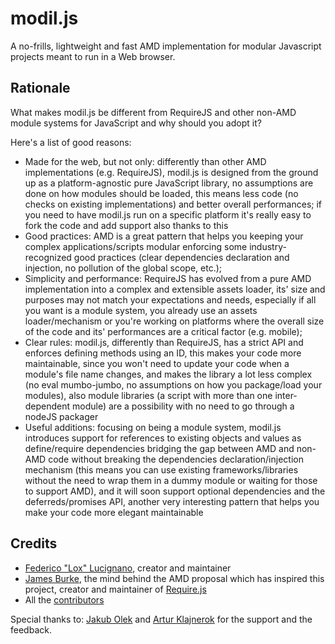 modil.js
=========
A no-frills, lightweight and fast AMD implementation for modular Javascript projects meant to run in a Web browser.

Rationale
---------
What makes modil.js be different from RequireJS and other non-AMD module systems for JavaScript and why should you
adopt it?

Here's a list of good reasons:

* Made for the web, but not only: differently than other AMD implementations (e.g. RequireJS), modil.js is designed from the ground up
  as a platform-agnostic pure JavaScript library, no assumptions are done on how modules should be loaded, this means
  less code (no checks on existing implementations) and better overall performances; if you need to have modil.js run
  on a specific platform it's really easy to fork the code and add support also thanks to this
* Good practices: AMD is a great pattern that helps you keeping your complex applications/scripts modular enforcing some industry-recognized
  good practices (clear dependencies declaration and injection, no pollution of the global scope, etc.);
* Simplicity and performance: RequireJS has evolved from a pure AMD implementation into a complex and extensible assets loader, its' size and purposes
  may not match your expectations and needs, especially if all you want is a module system, you already use an assets loader/mechanism
  or you're working on platforms where the overall size of the code and its' performances are a critical factor (e.g. mobile);
* Clear rules: modil.js, differently than RequireJS, has a strict API and enforces defining methods using an ID, this makes your code more maintainable, since
  you won't need to update your code when a module's file name changes, and makes the library a lot less complex (no eval
  mumbo-jumbo, no assumptions on how you package/load your modules), also module libraries (a script with more than one inter-dependent
  module) are a possibility with no need to go through a nodeJS packager
* Useful additions: focusing on being a module system, modil.js introduces support for references to existing objects and values as define/require dependencies bridging
  the gap between AMD and non-AMD code without breaking the dependencies declaration/injection mechanism (this means you can
  use existing frameworks/libraries without the need to wrap them in a dummy module or waiting for those to support AMD),
  and it will soon support optional dependencies and the deferreds/promises API, another very interesting pattern that
  helps you make your code more elegant maintainable

Credits
-------
*	[Federico "Lox" Lucignano](https://plus.google.com/117046182016070432246 "Google profile"), creator and maintainer
*	[James Burke](https://github.com/jrburke), the mind behind the AMD proposal which has inspired this project, creator and maintainer of [Require.js](http://requirejs.org/)
*	All the [contributors](http://github.com/federico-lox/modil.js/contributors "modil.js contributors at GitHub")

Special thanks to:
[Jakub Olek](https://plus.google.com/112565259111817320425) and [Artur Klajnerok](https://plus.google.com/109367642971679785165) for the support and the feedback.
